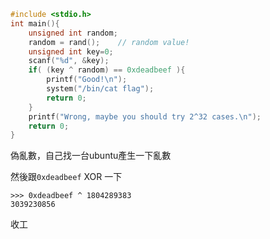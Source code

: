 ```c
#include <stdio.h>
int main(){
	unsigned int random;
	random = rand();	// random value!
	unsigned int key=0;
	scanf("%d", &key);
	if( (key ^ random) == 0xdeadbeef ){
		printf("Good!\n");
		system("/bin/cat flag");
		return 0;
	}
	printf("Wrong, maybe you should try 2^32 cases.\n");
	return 0;
}
```

偽亂數，自己找一台ubuntu產生一下亂數

然後跟`0xdeadbeef` XOR 一下

```
>>> 0xdeadbeef ^ 1804289383
3039230856
```

收工
